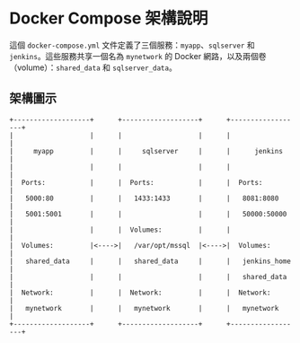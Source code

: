 # Docker Compose 架構說明

這個 `docker-compose.yml` 文件定義了三個服務：`myapp`、`sqlserver` 和 `jenkins`。這些服務共享一個名為 `mynetwork` 的 Docker 網路，以及兩個卷（volume）：`shared_data` 和 `sqlserver_data`。

## 架構圖示

```plaintext
+-------------------+      +-------------------+      +------------------+
|                   |      |                   |      |                  |
|     myapp         |      |     sqlserver     |      |      jenkins     |
|                   |      |                   |      |                  |
|  Ports:           |      |  Ports:           |      |  Ports:          |
|   5000:80         |      |   1433:1433       |      |   8081:8080      |
|   5001:5001       |      |                   |      |   50000:50000    |
|                   |      |  Volumes:         |      |                  |
|  Volumes:         |<---->|   /var/opt/mssql  |<---->|  Volumes:        |
|   shared_data     |      |   shared_data     |      |   jenkins_home   |
|                   |      |                   |      |   shared_data    |
|  Network:         |      |  Network:         |      |  Network:        |
|   mynetwork       |      |   mynetwork       |      |   mynetwork      |
+-------------------+      +-------------------+      +------------------+
